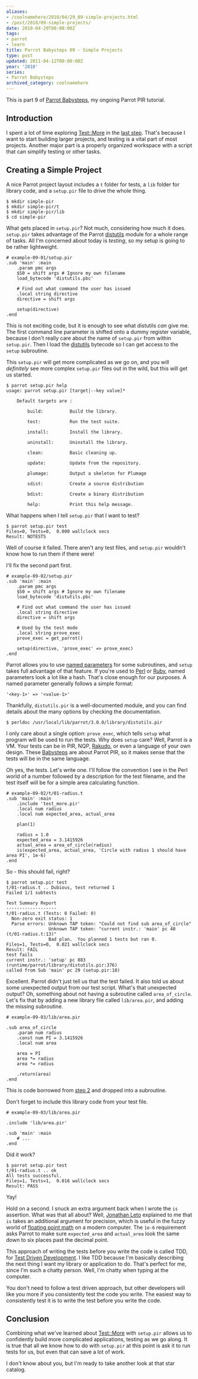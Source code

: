 ```yaml
---
aliases:
- /coolnamehere/2010/04/29_09-simple-projects.html
- /post/2010/09-simple-projects/
date: 2010-04-29T00:00:00Z
tags:
- parrot
- learn
title: Parrot Babysteps 09 - Simple Projects
type: post
updated: 2011-04-12T00:00:00Z
year: '2010'
series:
- Parrot Babysteps
archived_category: coolnamehere
---
```


[Parrot Babysteps]: /post/2009/parrot-babysteps/
This is part 9 of [Parrot Babysteps][], my ongoing Parrot PIR tutorial.
<!-- TEASER_END -->

[Test::More]: https://github.com/parrot/parrot/blob/RELEASE_3_0_0/runtime/parrot/library/Test/More.pir
[distutils]: https://github.com/parrot/parrot/blob/RELEASE_3_0_0/runtime/parrot/library/distutils.pir
[last step]: /post/2009/08-testing-with-test-more/

## Introduction

I spent a lot of time exploring [Test::More][] in the [last step][]. That's because
I want to start building larger projects, and testing is a vital part of most
projects. Another major part is a properly organized workspace with a script that
can simplify testing or other tasks.

## Creating a Simple Project

A nice Parrot project layout includes a `t` folder for tests, a `lib` folder for
library code, and a `setup.pir` file to drive the whole thing.

    $ mkdir simple-pir
    $ mkdir simple-pir/t
    $ mkdir simple-pir/lib
    $ cd simple-pir

What gets placed in `setup.pir`? Not much, considering how much it does.
`setup.pir` takes advantage of the Parrot [distutils][] module for a whole range
of tasks. All I'm concerned about today is *testing*, so my setup is going to be
rather lightweight.


    # example-09-01/setup.pir
    .sub 'main' :main
        .param pmc args
        $S0 = shift args # Ignore my own filename
        load_bytecode 'distutils.pbc'

        # Find out what command the user has issued
        .local string directive
        directive = shift args

        setup(directive)
    .end

This is not exciting code, but it is enough to see what distutils *can* give me.
The first command line parameter is shifted onto a dummy register variable, 
because I don't really care about the name of `setup.pir` from within
`setup.pir`.  Then I load the [distutils][] bytecode so I can get access to the `setup` subroutine. 

This `setup.pir` will get more complicated as we go on, and you will
*definitely* see more complex `setup.pir` files out in the wild, but this will
get us started.

    $ parrot setup.pir help
    usage: parrot setup.pir [target|--key value]*

        Default targets are :

            build:          Build the library.

            test:           Run the test suite.

            install:        Install the library.

            uninstall:      Uninstall the library.

            clean:          Basic cleaning up.

            update:         Update from the repository.

            plumage:        Output a skeleton for Plumage

            sdist:          Create a source distribution

            bdist:          Create a binary distribution

            help:           Print this help message.


What happens when I tell `setup.pir` that I want to test?

    $ parrot setup.pir test
    Files=0, Tests=0,  0.000 wallclock secs
    Result: NOTESTS

Well of course it failed. There aren't any test files, and `setup.pir` wouldn't
know how to run them if there were!

I'll fix the second part first.

    # example-09-02/setup.pir
    .sub 'main' :main
        .param pmc args
        $S0 = shift args # Ignore my own filename
        load_bytecode 'distutils.pbc'

        # Find out what command the user has issued
        .local string directive
        directive = shift args

        # Used by the test mode
        .local string prove_exec
        prove_exec = get_parrot()

        setup(directive, 'prove_exec' => prove_exec)
    .end

[named parameters]: http://docs.parrot.org/parrot/latest/html/docs/book/pir/ch06_subroutines.pod.html#Named_Parameters
[Perl]: /tags/perl/
[Ruby]: /tags/ruby/

Parrot allows you to use [named parameters][] for some subroutines, and `setup`
takes full advantage of that feature. If you're used to [Perl][] or [Ruby][],
named parameters look a lot like a hash. That's close enough for our purposes. A
named parameter generally follows a simple format:

    '<key-1>' => '<value-1>'

Thankfully, `distutils.pir` is a well-documented module, and you
can find details about the many options by checking the documentation.

    $ perldoc /usr/local/lib/parrot/3.0.0/library/distutils.pir

[Rakudo]: /tags/rakudo/
[Babysteps]: /post/2009/parrot-babysteps/

I only care about a single option: `prove_exec`, which tells `setup` what program 
will be used to run the tests. Why does `setup` care? Well, Parrot is a VM. Your 
tests can be in PIR, NQP, [Rakudo][], or even a language of your own design.
These [Babysteps][] are about Parrot PIR, so it makes sense that the tests will be in
the same language.

Oh yes, the tests. Let's write one. I'll follow the convention I see in the Perl
world of a number followed by a description for the test filename, and the test
itself will be for a simple area calculating function.

    # example-09-02/t/01-radius.t
    .sub 'main' :main
        .include 'test_more.pir'
        .local num radius
        .local num expected_area, actual_area

        plan(1)

        radius = 1.0
        expected_area = 3.1415926
        actual_area = area_of_circle(radius)
        is(expected_area, actual_area, 'Circle with radius 1 should have area PI', 1e-6)
    .end

So - this should fail, right?

    $ parrot setup.pir test
    t/01-radius.t .. Dubious, test returned 1
    Failed 1/1 subtests 

    Test Summary Report
    -------------------
    t/01-radius.t (Tests: 0 Failed: 0)
      Non-zero exit status: 1
      Parse errors: Unknown TAP token: "Could not find sub area_of_circle"
                    Unknown TAP token: "current instr.: 'main' pc 40
    (t/01-radius.t:13)"
                    Bad plan.  You planned 1 tests but ran 0.
    Files=1, Tests=0,  0.021 wallclock secs
    Result: FAIL
    test fails
    current instr.: 'setup' pc 883 (runtime/parrot/library/distutils.pir:376)
    called from Sub 'main' pc 29 (setup.pir:18)

Excellent. Parrot didn't just tell us that the test failed. It also told us
about some unexpected output from our test script. What's that unexpected
output? Oh, something about not having a subroutine called `area_of_circle`.
Let's fix that by adding a new library file called `lib/area.pir`, and adding
the missing subroutine.

    # example-09-03/lib/area.pir

    .sub area_of_circle
        .param num radius
        .const num PI = 3.1415926
        .local num area

        area = PI
        area *= radius
        area *= radius

        .return(area)
    .end

[step 2]: /post/2009/02-variables-and-types/

This is code borrowed from [step 2][] and dropped into a subroutine.

Don't forget to include this library code from your test file.

    # example-09-03/lib/area.pir

    .include 'lib/area.pir'

    .sub 'main' :main
        # ...
    .end

Did it work?

    $ parrot setup.pir test
    t/01-radius.t .. ok
    All tests successful.
    Files=1, Tests=1,  0.016 wallclock secs
    Result: PASS

Yay! 

[Jonathan Leto]: http://leto.net

Hold on a second. I snuck an extra argument back when I wrote the `is` assertion. What was that
all about? Well, [Jonathan Leto][] explained to me that `is` takes an additional argument
for precision, which is useful in the fuzzy world of [floating point 
math](http://en.wikipedia.org/wiki/Floating_point#Accuracy_problems) on
a modern computer. The `1e-6` requirement asks Parrot to make sure `expected_area`
and `actual_area` look the same down to six places past the decimal point.

[Test Driven Development]: http://en.wikipedia.org/wiki/Test-driven_development

This approach of writing the tests before you write the code is called TDD, for
[Test Driven Development][]. I like TDD because I'm basically describing the next
thing I want my library or application to do. That's perfect for me, since I'm such
a chatty person. Well, I'm chatty when typing at the computer. 

You don't need to follow a
test driven approach, but other developers will like you more if you consistently
test the code you write. The easiest way to consistently test it is to write the
test before you write the code.

## Conclusion

Combining what we've learned about [Test::More][] with `setup.pir` allows us to
confidently build more complicated applications, testing as we go along. It is
true that all we know how to do with `setup.pir` at this point is ask it to run
tests for us, but even that can save a lot of work.

I don't know about you, but I'm ready to take another look at that star catalog.

